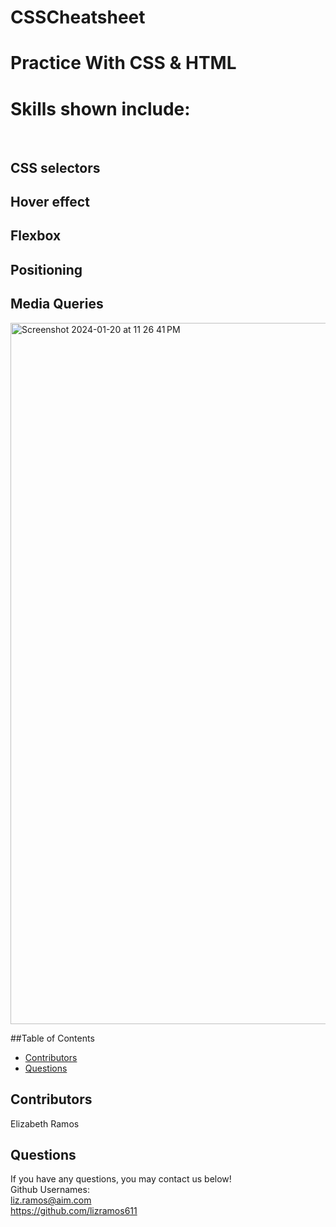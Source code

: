# CSSCheatsheet

# Practice With CSS & HTML

  # Skills shown include:
  <br>
  
  ## CSS selectors
  ## Hover effect
  ## Flexbox
  ## Positioning
  ## Media Queries
  
<img width="1122" alt="Screenshot 2024-01-20 at 11 26 41 PM" src="https://github.com/lizramos611/CSSCheatsheet/assets/111591265/bff97666-633f-4cd2-9cf1-e23e60af5e37">




  ##Table of Contents

 * [Contributors](#Contributors)
 * [Questions](#questions)




  ## Contributors
 
  Elizabeth Ramos

  ## Questions
  If you have any questions, you may contact us below!
  <br>
Github Usernames:
  <br>
  liz.ramos@aim.com
  <br>
https://github.com/lizramos611
  <br>

